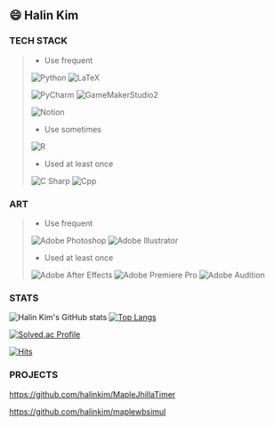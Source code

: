 ## 😄 Halin Kim
### TECH STACK
> - Use frequent
> 
> ![Python](https://img.shields.io/badge/Python-3776AB.svg?&style=for-the-badge&logo=Python&logoColor=white)
> ![LaTeX](https://img.shields.io/badge/LaTeX-008080.svg?&style=for-the-badge&logo=LaTeX&logoColor=white)
>
> ![PyCharm](https://img.shields.io/badge/PyCharm-000000.svg?&style=for-the-badge&logo=PyCharm&logoColor=white)
> ![GameMakerStudio2](https://img.shields.io/badge/GameMaker%20Studio2-93D343?style=for-the-badge&logoColor=white)
>
> ![Notion](https://img.shields.io/badge/Notion-000000?style=for-the-badge&logo=Notion&logoColor=white)
>
> - Use sometimes
> 
> ![R](https://img.shields.io/badge/R-276DC3?style=for-the-badge&logo=R&logoColor=white)
>
> - Used at least once
> 
> ![C Sharp](https://img.shields.io/badge/C%23-239120.svg?&style=for-the-badge&logo=C%20Sharp&logoColor=white)
> ![Cpp](https://img.shields.io/badge/C++-00599C.svg?&style=for-the-badge&logo=C%2B%2B&logoColor=white)

### ART
> - Use frequent
> 
> ![Adobe Photoshop](https://img.shields.io/badge/Adobe%20Photoshop-31A8FF.svg?&style=for-the-badge&logo=Adobe%20Photoshop&logoColor=white)
> ![Adobe Illustrator](https://img.shields.io/badge/Adobe%20Illustrator-FF9A00.svg?&style=for-the-badge&logo=Adobe%20Illustrator&logoColor=white)
>
> - Used at least once
> 
> ![Adobe After Effects](https://img.shields.io/badge/Adobe%20After%20Effects-9999FF.svg?&style=for-the-badge&logo=Adobe%20After%20Effects&logoColor=white)
> ![Adobe Premiere Pro](https://img.shields.io/badge/Adobe%20Premiere%20Pro-9999FF.svg?&style=for-the-badge&logo=Adobe%20Premiere%20Pro&logoColor=white)
> ![Adobe Audition](https://img.shields.io/badge/Adobe%20Audition-9999FF.svg?&style=for-the-badge&logo=Adobe%20Audition&logoColor=white)

### STATS
![Halin Kim's GitHub stats](https://github-readme-stats.vercel.app/api?username=halinkim&show_icons=true&theme=radical)
[![Top Langs](https://github-readme-stats.vercel.app/api/top-langs/?username=halinkim&layout=compact)](https://github.com/halinkim)

[![Solved.ac Profile](http://mazassumnida.wtf/api/v2/generate_badge?boj=halin)](https://solved.ac/halin/)

[![Hits](https://hits.seeyoufarm.com/api/count/incr/badge.svg?url=https%3A%2F%2Fgithub.com%2Fhalinkim&count_bg=%2379C83D&title_bg=%23555555&icon=&icon_color=%23E7E7E7&title=hits&edge_flat=false)](https://github.com/halinkim)


### PROJECTS
https://github.com/halinkim/MapleJhillaTimer

https://github.com/halinkim/maplewbsimul
